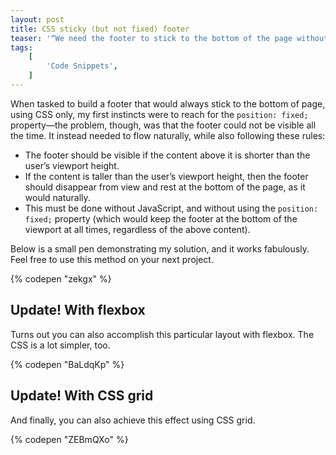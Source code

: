 ```yaml
---
layout: post
title: CSS sticky (but not fixed) footer
teaser: '“We need the footer to stick to the bottom of the page without using JavaScript or position: fixed;” ...Challenge accepted.'
tags:
    [
        'Code Snippets',
    ]
---
```


When tasked to build a footer that would always stick to the bottom of page, using CSS only, my first instincts were to reach for the `position: fixed;` property&mdash;the problem, though, was that the footer could not be visible all the time. It instead needed to flow naturally, while also following these rules:

-   The footer should be visible if the content above it is shorter than the user’s viewport height.
-   If the content is taller than the user’s viewport height, then the footer should disappear from view and rest at the bottom of the page, as it would naturally.
-   This must be done without JavaScript, and without using the `position: fixed;` property (which would keep the footer at the bottom of the viewport at all times, regardless of the above content).

Below is a small pen demonstrating my solution, and it works fabulously. Feel free to use this method on your next project.

{% codepen "zekgx" %}

## Update! With flexbox

Turns out you can also accomplish this particular layout with flexbox. The CSS is a lot simpler, too.

{% codepen "BaLdqKp" %}

## Update! With CSS grid

And finally, you can also achieve this effect using CSS grid.

{% codepen "ZEBmQXo" %}

